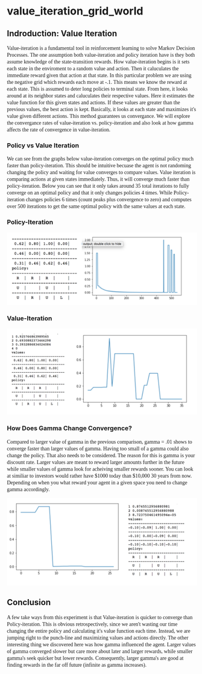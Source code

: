 # value_iteration_grid_world

## Indroduction: Value Iteration
<span style="font-family:Papyrus"> Value-iteration is a fundamental tool in reinforcement learning to solve Markov Decision Processes. The one assumption both value-iteration and policy iteration have is they both assume knowledge of the state-transition rewards. How value-iteration begins is it sets each state in the enviroment to a random value and action. Then it caluculates the immediate reward given that action at that state. In this particular problem we are using the negative grid which rewards each move at -.1. This means we know the reward at each state. This is assumed to deter long policies to terminal state. From here, it looks around at its neighbor states and caluculates their respective values. Here it estimates the value function for this given states and actions. If these values are greater than the previous values, the best action is kept. Basically, it looks at each state and maximizes it's value given different actions. This method guarantees us convergance. We will explore the convergance rates of value-iteration vs. policy-iteration and also look at how gamma affects the rate of convergence in value-iteration.
</span>

### Policy vs Value Iteration
<span style="font-family:Papyrus"> We can see from the graphs below value-iteration converges on the optimal policy much faster than policy-iteration. This should be intuitive becuase the agent is not randoming changing the policy and waiting for value converges to compare values. Value iteration is comparing actions at given states immediately. Thus, it will converge much faster than policy-iteration. Below you can see that it only takes around 35 total iterations to fully converge on an optimal policy and that it only changes policies 4 times. While Policy-iteration changes policies 6 times (count peaks plus convergence to zero) and computes over 500 iterations to get the same optimal policy with the same values at each state.
</span>


### Policy-Iteration

<div align="center">
  <img src="policyiterationgraph.png" />
</div>


### Value-Iteration 

<div align="center">
  <img src="valueiterationgraph.png" />
</div>

### How Does Gamma Change Convergence?

<span style="font-family:Papyrus"> Compared to larger value of gamma in the previous comparison, gamma = .01 shows to converge faster than larger values of gamma. Having too small of a gamma could also change the policy. That also needs to be considered. The reason for this is gamma is your discount rate. Larger values are meant to reward larger amounts further in the future while smaller values of gamma look for acheiving smaller rewards sooner. You can look at similiar to investors would rather have $1000 today than $10,000 30 years from now. Depending on when you what reward your agent in a given space you need to change gamma accordingly. 
</span>


<div align="center">
  <img src="small_gamma.png" />
</div>

## Conclusion

<span style="font-family:Papyrus"> A few take ways from this experiment is that Value-iteration is quicker to converge than Policy-iteration. This is obvious retrospectively, since we aren't wasting our time changing the entire policy and calculating it's value function each time. Instead, we are jumping right to the punch-line and maximizing values and actions directly. The other interesting thing we discovered here was how gamma influenced the agent. Larger values of gamma converged slower but care more about later and larger rewards, while smaller gamma's seek quicker but lower rewards. Consequently, larger gamma's are good at finding rewards in the far off future (infinite as gamma increases).
</span>

